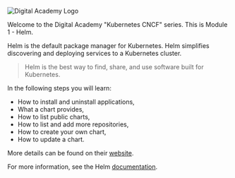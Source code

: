 ![Digital Academy Logo](/sylus/courses/kubernetes-cncf/module-1/assets/digital-academy-logo.png)

Welcome to the Digital Academy "Kubernetes CNCF" series. This is Module 1 - Helm.

Helm is the default package manager for Kubernetes. Helm simplifies discovering and deploying services to a Kubernetes cluster.

> Helm is the best way to find, share, and use software built for Kubernetes.

In the following steps you will learn:

- How to install and uninstall applications,
- What a chart provides,
- How to list public charts,
- How to list and add more repositories,
- How to create your own chart,
- How to update a chart.

More details can be found on their [website](http://www.helm.sh/).

For more information, see the Helm [documentation][docs].

<!-- Links Referenced -->

[docs]:           https://helm.sh
